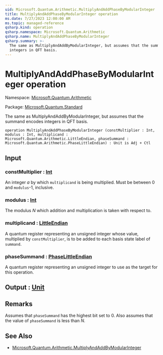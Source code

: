 ```yaml
---
uid: Microsoft.Quantum.Arithmetic.MultiplyAndAddPhaseByModularInteger
title: MultiplyAndAddPhaseByModularInteger operation
ms.date: 7/27/2023 12:00:00 AM
ms.topic: managed-reference
qsharp.kind: operation
qsharp.namespace: Microsoft.Quantum.Arithmetic
qsharp.name: MultiplyAndAddPhaseByModularInteger
qsharp.summary: >-
  The same as MultiplyAndAddByModularInteger, but assumes that the summand encodes
  integers in QFT basis.
---
```


# MultiplyAndAddPhaseByModularInteger operation

Namespace: [Microsoft.Quantum.Arithmetic](xref:Microsoft.Quantum.Arithmetic)

Package: [Microsoft.Quantum.Standard](https://nuget.org/packages/Microsoft.Quantum.Standard)


The same as MultiplyAndAddByModularInteger, but assumes that the summand encodesintegers in QFT basis.

```qsharp
operation MultiplyAndAddPhaseByModularInteger (constMultiplier : Int, modulus : Int, multiplicand : Microsoft.Quantum.Arithmetic.LittleEndian, phaseSummand : Microsoft.Quantum.Arithmetic.PhaseLittleEndian) : Unit is Adj + Ctl
```


## Input

### constMultiplier : [Int](xref:microsoft.quantum.qsharp.valueliterals#int-literals)

An integer $a$ by which `multiplicand` is being multiplied.Must be between 0 and `modulus`-1, inclusive.


### modulus : [Int](xref:microsoft.quantum.qsharp.valueliterals#int-literals)

The modulus $N$ which addition and multiplication is taken with respect to.


### multiplicand : [LittleEndian](xref:Microsoft.Quantum.Arithmetic.LittleEndian)

A quantum register representing an unsigned integer whose value, multiplied by `constMultiplier`, is tobe added to each basis state label of `summand`.


### phaseSummand : [PhaseLittleEndian](xref:Microsoft.Quantum.Arithmetic.PhaseLittleEndian)

A quantum register representing an unsigned integer to use as the targetfor this operation.



## Output : [Unit](xref:microsoft.quantum.qsharp.valueliterals#unit-literal)



## Remarks

Assumes that `phaseSummand` has the highest bit set to 0.Also assumes that the value of `phaseSummand` is less than $N$.

## See Also

- [Microsoft.Quantum.Arithmetic.MultiplyAndAddByModularInteger](xref:Microsoft.Quantum.Arithmetic.MultiplyAndAddByModularInteger)